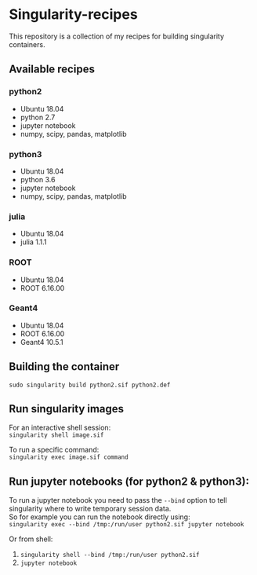 # Singularity-recipes
This repository is a collection of my recipes for building singularity containers.

## Available recipes

### python2
+ Ubuntu 18.04
+ python 2.7
+ jupyter notebook
+ numpy,  scipy,  pandas, matplotlib

### python3
+ Ubuntu 18.04
+ python 3.6
+ jupyter notebook
+ numpy,  scipy,  pandas, matplotlib

### julia
+ Ubuntu 18.04
+ julia 1.1.1

### ROOT
+ Ubuntu 18.04
+ ROOT 6.16.00

### Geant4
+ Ubuntu 18.04
+ ROOT 6.16.00
+ Geant4 10.5.1

## Building the container
`sudo singularity build python2.sif python2.def`

## Run singularity images
For an interactive shell session:  
`singularity shell image.sif` 

To run a specific command:  
`singularity exec image.sif command`

## Run jupyter notebooks (for python2 & python3): 
To run a jupyter notebook you need to pass the `--bind` option to tell singularity where to write temporary session data.  
So for example you can run the notebook directly using:  
`singularity exec --bind /tmp:/run/user python2.sif jupyter notebook`  

Or from shell:  
1. `singularity shell --bind /tmp:/run/user python2.sif`  
2. `jupyter notebook`
	
